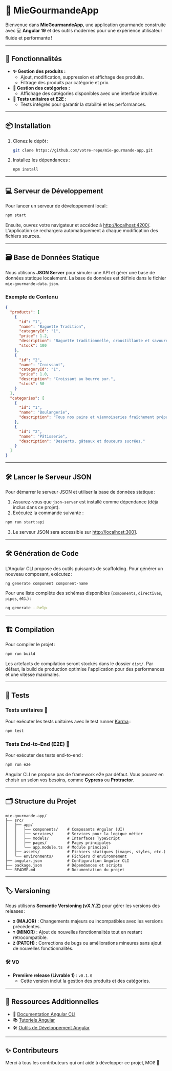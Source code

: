 # 🍞 MieGourmandeApp

Bienvenue dans **MieGourmandeApp**, une application gourmande construite avec 💻 **Angular 19** et des outils modernes pour une expérience utilisateur fluide et performante !

---

## 🚀 Fonctionnalités

- **✨ Gestion des produits :**
  - Ajout, modification, suppression et affichage des produits.
  - Filtrage des produits par catégorie et prix.
- **📖 Gestion des catégories :**
  - Affichage des catégories disponibles avec une interface intuitive.
- **🐛 Tests unitaires et E2E :**
  - Tests intégrés pour garantir la stabilité et les performances.

---

## 📦 Installation

1. Clonez le dépôt :
   ```bash
   git clone https://github.com/votre-repo/mie-gourmande-app.git
   ```
2. Installez les dépendances :
   ```bash
   npm install
   ```

---

## 💻 Serveur de Développement

Pour lancer un serveur de développement local :

```bash
npm start
```

Ensuite, ouvrez votre navigateur et accédez à [http://localhost:4200/](http://localhost:4200/). L'application se rechargera automatiquement à chaque modification des fichiers sources.

---

## 🗃️ Base de Données Statique

Nous utilisons **JSON Server** pour simuler une API et gérer une base de données statique localement. La base de données est définie dans le fichier `mie-gourmande-data.json`.

### Exemple de Contenu

```json
{
  "products": [
    {
      "id": "1",
      "name": "Baguette Tradition",
      "categoryId": "1",
      "price": 1.2,
      "description": "Baguette traditionnelle, croustillante et savoureuse.",
      "stock": 100
    },
    {
      "id": "2",
      "name": "Croissant",
      "categoryId": "1",
      "price": 1.0,
      "description": "Croissant au beurre pur.",
      "stock": 50
    }
  ],
  "categories": [
    {
      "id": "1",
      "name": "Boulangerie",
      "description": "Tous nos pains et viennoiseries fraîchement préparés."
    },
    {
      "id": "2",
      "name": "Pâtisserie",
      "description": "Desserts, gâteaux et douceurs sucrées."
    }
  ]
}
```

---

## 🛠️ Lancer le Serveur JSON

Pour démarrer le serveur JSON et utiliser la base de données statique :

1. Assurez-vous que `json-server` est installé comme dépendance (déjà inclus dans ce projet).
2. Exécutez la commande suivante :

```bash
npm run start:api
```

3. Le serveur JSON sera accessible sur [http://localhost:3001](http://localhost:3001).

---

## 🛠️ Génération de Code

L'Angular CLI propose des outils puissants de scaffolding. Pour générer un nouveau composant, exécutez :

```bash
ng generate component component-name
```

Pour une liste complète des schémas disponibles (`components`, `directives`, `pipes`, etc.) :

```bash
ng generate --help
```

---

## 🏗️ Compilation

Pour compiler le projet :

```bash
npm run build
```

Les artefacts de compilation seront stockés dans le dossier `dist/`. Par défaut, la build de production optimise l'application pour des performances et une vitesse maximales.

---

## 🚨 Tests

### Tests unitaires 🐛
Pour exécuter les tests unitaires avec le test runner [Karma](https://karma-runner.github.io) :

```bash
npm test
```

### Tests End-to-End (E2E) 🚦
Pour exécuter des tests end-to-end :

```bash
npm run e2e
```

Angular CLI ne propose pas de framework e2e par défaut. Vous pouvez en choisir un selon vos besoins, comme **Cypress** ou **Protractor**.

---

## 🗂️ Structure du Projet

```
mie-gourmande-app/
├── src/
│   ├── app/
│   │   ├── components/    # Composants Angular (UI)
│   │   ├── services/      # Services pour la logique métier
│   │   ├── models/        # Interfaces TypeScript
│   │   ├── pages/         # Pages principales
│   │   └── app.module.ts  # Module principal
│   ├── assets/            # Fichiers statiques (images, styles, etc.)
│   └── environments/      # Fichiers d'environnement
├── angular.json           # Configuration Angular CLI
├── package.json           # Dépendances et scripts
└── README.md              # Documentation du projet
```

---

## 🏷️ Versioning

Nous utilisons **Semantic Versioning (vX.Y.Z)** pour gérer les versions des releases :

- **`X` (MAJOR)** : Changements majeurs ou incompatibles avec les versions précédentes.
- **`Y` (MINOR)** : Ajout de nouvelles fonctionnalités tout en restant rétrocompatible.
- **`Z` (PATCH)** : Corrections de bugs ou améliorations mineures sans ajout de nouvelles fonctionnalités.

### 🛠️ V0

- **Première release (Livrable 1)** : `v0.1.0`
  - Cette version inclut la gestion des produits et des catégories.

---

## 📖 Ressources Additionnelles

- 🔗 [Documentation Angular CLI](https://angular.dev/tools/cli)
- 📚 [Tutoriels Angular](https://angular.dev/start)
- 🛠️ [Outils de Développement Angular](https://angular.dev/guide/devtools)

---

## ✨ Contributeurs

Merci à tous les contributeurs qui ont aidé à développer ce projet, MOI! 💖
